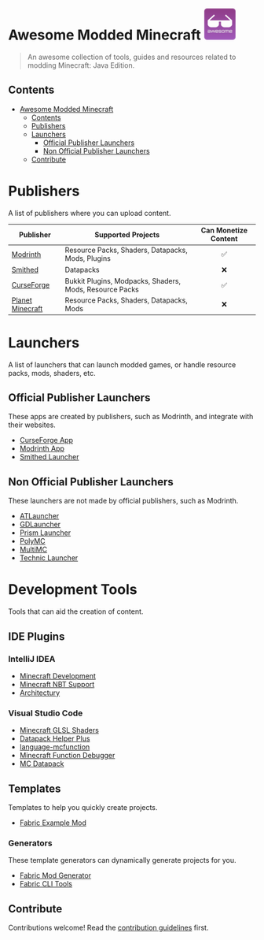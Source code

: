 # Awesome Modded Minecraft [![Awesome](./badge.svg)](https://awesome.re)

> An awesome collection of tools, guides and resources related to modding Minecraft: Java Edition.

## Contents

- [Awesome Modded Minecraft ](#awesome-modded-minecraft-)
  - [Contents](#contents)
  - [Publishers](#publishers)
  - [Launchers](#launchers)
    - [Official Publisher Launchers](#official-publisher-launchers)
    - [Non Official Publisher Launchers](#non-official-publisher-launchers)
  - [Contribute](#contribute)


# Publishers

A list of publishers where you can upload content.

| Publisher                                       | Supported Projects                                      | Can Monetize Content |
| ----------------------------------------------- | ------------------------------------------------------- | :------------------: |
| [Modrinth](https://modrinth.com)                | Resource Packs, Shaders, Datapacks, Mods, Plugins       |          ✅           |
| [Smithed](https://smithed.dev)                  | Datapacks                                               |          ❌           |
| [CurseForge](https://curseforge.com)            | Bukkit Plugins, Modpacks, Shaders, Mods, Resource Packs |          ✅           |
| [Planet Minecraft](https://planetminecraft.com) | Resource Packs, Shaders, Datapacks, Mods                |          ❌           |


# Launchers

A list of launchers that can launch modded games, or handle resource packs, mods, shaders, etc.

## Official Publisher Launchers

These apps are created by publishers, such as Modrinth, and integrate with their websites.

- [CurseForge App](https://www.curseforge.com/download/app)
- [Modrinth App](https://github.com/modrinth/theseus)
- [Smithed Launcher](https://smithed.dev/)

## Non Official Publisher Launchers

These launchers are not made by official publishers, such as Modrinth.

- [ATLauncher](https://atlauncher.com/)
- [GDLauncher](https://gdlauncher.com/)
- [Prism Launcher](https://prismlauncher.org/)
- [PolyMC](https://polymc.org)
- [MultiMC](https://multimc.org)
- [Technic Launcher](https://www.technicpack.net/)

# Development Tools

Tools that can aid the creation of content.

## IDE Plugins

### IntelliJ IDEA

- [Minecraft Development](https://mcdev.io/)
- [Minecraft NBT Support](https://plugins.jetbrains.com/plugin/12839-minecraft-nbt-support)
- [Architectury](https://plugins.jetbrains.com/plugin/16210-architectury)

### Visual Studio Code

- [Minecraft GLSL Shaders](https://marketplace.visualstudio.com/items?itemName=strum355.vscode-mc-shader)
- [Datapack Helper Plus](https://marketplace.visualstudio.com/items?itemName=SPGoding.datapack-language-server)
- [language-mcfunction](https://marketplace.visualstudio.com/items?itemName=arcensoth.language-mcfunction)
- [Minecraft Function Debugger](https://marketplace.visualstudio.com/items?itemName=HugeBlack.mcfdebugger)
- [MC Datapack](https://marketplace.visualstudio.com/items?itemName=HuJohner.mc-datapack)

## Templates

Templates to help you quickly create projects.

- [Fabric Example Mod](https://github.com/fabricmc/fabric-example-mod)

### Generators

These template generators can dynamically generate projects for you.

- [Fabric Mod Generator](https://fabricmc.net/develop/template/)
- [Fabric CLI Tools](https://fabricmc.net/develop/cli/)

## Contribute

Contributions welcome! Read the [contribution guidelines](contributing.md) first.

